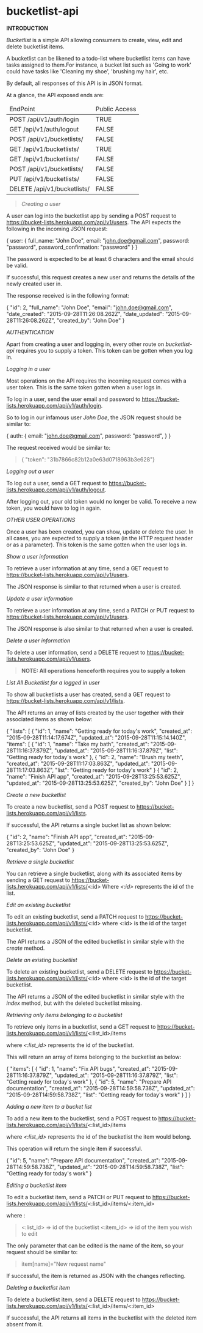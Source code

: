 # bucketlist-api

**INTRODUCTION**

*Bucketlist* is a simple API allowing consumers to create, view, edit and delete bucketlist items.

A bucketlist can be likened to a todo-list where bucketlist items can have tasks assigned to them.For instance, a bucket list such as 'Going to work' could have tasks like 'Cleaning my shoe', 'brushing my hair', etc.

By default, all responses of this API is in JSON format.

At a glance, the API exposed ends are:


<table>
  <thead>
    <tr>
      <td>
        EndPoint
      </td>
      <td>
        Public Access
      </td>
    </tr>
  </thead>
  <tbody>
    <tr>
      <td>
        POST /api/v1/auth/login
      </td>
      <td>
        TRUE
      </td>
    </tr>
    <tr>
      <td>
        GET /api/v1/auth/logout
      </td>
      <td>
        FALSE
      </td>
    </tr>
    <tr>
      <td>
        POST /api/v1/bucketlists/
      </td>
      <td>
        FALSE
      </td>
    </tr>
    <tr>
      <td>
        GET /api/v1/bucketlists/
      </td>
      <td>
        TRUE
      </td>
    </tr>
    <tr>
      <td>
        GET /api/v1/bucketlists/<id>
      </td>
      <td>
        FALSE
      </td>
    </tr>
    <tr>
      <td>
        POST /api/v1/bucketlists/<id>
      </td>
      <td>
        FALSE
      </td>
    </tr>
    <tr>
      <td>
        PUT /api/v1/bucketlists/<id>
      </td>
      <td>
        FALSE
      </td>
    </tr>
    <tr>
      <td>
        DELETE /api/v1/bucketlists/<id>
      </td>
      <td>
        FALSE
      </td>
    </tr>
  </tbody>
</table>

> *Creating a user*

A user can log into the bucketlist app by sending a POST request to https://bucket-lists.herokuapp.com/api/v1/users.
The API expects the following in the incoming JSON request:
>>>
  {
    user: {
      full_name: "John Doe",
      email: "john.doe@gmail.com",
      password: "password",
      password_confirmation: "password"
    }
  }
>>>

The password is expected to be at least 6 characters and the email should be valid.

If successful, this request creates a new user and returns the details of the newly created user in.

The response received is in the following format:
>>>
{
  "id": 2,
  "full_name": "John Doe",
  "email": "john.doe@gmail.com",
  "date_created": "2015-09-28T11:26:08.262Z",
  "date_updated": "2015-09-28T11:26:08.262Z",
  "created_by": "John Doe"
}
>>>


*AUTHENTICATION*

Apart from creating a user and logging in, every other route on *bucketlist-api* requires you to supply a token. This token can be gotten when you log in.

*Logging in a user*

Most operations on the API requires the incoming request comes with a user token. This is the same token gotten when a user logs in.

To log in a user, send the user email and password to https://bucket-lists.herokuapp.com/api/v1/auth/login.

So to log in our infamous user *John Doe*, the JSON request should be similar to:
>>>
  {
    auth: {
      email: "john.doe@gmail.com",
      password: "password",
    }
  }
>>>

The request received would be similar to:

> { "token": "31b7866c82b12a0e63d0718963b3e628"}

*Logging out a user*

To log out a user, send a GET request to https://bucket-lists.herokuapp.com/api/v1/auth/logout.

After logging out, your old token would no longer be valid. To receive a new token, you would have to log in again.


*OTHER USER OPERATIONS*

Once a user has been created, you can show, update or delete the user. In all cases, you are expected to supply a token (in the HTTP request header or as a parameter). This token is the same gotten when the user logs in.




*Show a user information*

To retrieve a user information at any time, send a GET request to https://bucket-lists.herokuapp.com/api/v1/users.

The JSON response is similar to that returned when a user is created.

*Update a user information*

To retrieve a user information at any time, send a PATCH or PUT request to https://bucket-lists.herokuapp.com/api/v1/users.

The JSON response is also similar to that returned when a user is created.

*Delete a user information*

To delete a user information, send a DELETE request to https://bucket-lists.herokuapp.com/api/v1/users.

> **NOTE: All operations henceforth requires you to supply a token**

*List All Bucketlist for a logged in user*

To show all bucketlists a user has created, send a GET request to https://bucket-lists.herokuapp.com/api/v1/lists.

The API returns an array of lists created by the user together with their associated items as shown below:
>>>
{
  "lists": [
    {
      "id": 1,
      "name": "Getting ready for today's work",
      "created_at": "2015-09-28T11:14:17.674Z",
      "updated_at": "2015-09-28T11:15:14.140Z",
      "items": [
        {
          "id": 1,
          "name": "Take my bath",
          "created_at": "2015-09-28T11:16:37.879Z",
          "updated_at": "2015-09-28T11:16:37.879Z",
          "list": "Getting ready for today's work"
        },
        {
          "id": 2,
          "name": "Brush my teeth",
          "created_at": "2015-09-28T11:17:03.863Z",
          "updated_at": "2015-09-28T11:17:03.863Z",
          "list": "Getting ready for today's work"
        }
    {
      "id": 2,
      "name": "Finish API app",
      "created_at": "2015-09-28T13:25:53.625Z",
      "updated_at": "2015-09-28T13:25:53.625Z",
      "created_by": "John Doe"
    }
  ]
}
>>>

*Create a new bucketlist*

To create a new bucketlist, send a POST request to https://bucket-lists.herokuapp.com/api/v1/lists.

If successful, the API returns a single bucket list as shown below:
>>>
{
  "id": 2,
  "name": "Finish API app",
  "created_at": "2015-09-28T13:25:53.625Z",
  "updated_at": "2015-09-28T13:25:53.625Z",
  "created_by": "John Doe"
}
>>>

*Retrieve a single bucketlist*

You can retrieve a single bucketlist, along with its associated items by sending a GET request to
https://bucket-lists.herokuapp.com/api/v1/lists/<:id>
Where *<:id>* represents the id of the list.


*Edit an existing bucketlist*

To edit an existing bucketlist, send a PATCH request to https://bucket-lists.herokuapp.com/api/v1/lists/<:id> where <:id> is the id of the target bucketlist.

The API returns a JSON of the edited bucketlist in similar style with the *create* method.


*Delete an existing bucketlist*

To delete an existing bucketlist, send a DELETE request to https://bucket-lists.herokuapp.com/api/v1/lists/<:id> where <:id> is the id of the target bucketlist.

The API returns a JSON of the edited bucketlist in similar style with the *index* method, but with the deleted bucketlist missing.

*Retrieving only items belonging to a bucketlist*

To retrieve only items in a bucketlist, send a GET request to https://bucket-lists.herokuapp.com/api/v1/lists/<:list_id>/items

where *<:list_id>* represents the id of the bucketlist.

This will return an array of items belonging to the bucketlist as below:

>>>
{
  "items": [
    {
      "id": 1,
      "name": "Fix API bugs",
      "created_at": "2015-09-28T11:16:37.879Z",
      "updated_at": "2015-09-28T11:16:37.879Z",
      "list": "Getting ready for today's work"
    },
    {
      "id": 5,
      "name": "Prepare API documentation",
      "created_at": "2015-09-28T14:59:58.738Z",
      "updated_at": "2015-09-28T14:59:58.738Z",
      "list": "Getting ready for today's work"
    }
  ]
}
>>>

*Adding a new item to a bucket list*

To add a new item to the bucketlist, send a POST request to https://bucket-lists.herokuapp.com/api/v1/lists/<:list_id>/items

where *<:list_id>* represents the id of the bucketlist the item would belong.

This operation will return the single item if successful.

>>>
{
  "id": 5,
  "name": "Prepare API documentation",
  "created_at": "2015-09-28T14:59:58.738Z",
  "updated_at": "2015-09-28T14:59:58.738Z",
  "list": "Getting ready for today's work"
}
>>>

*Editing a bucketlist item*

To edit a bucketlist item, send a PATCH or PUT request to https://bucket-lists.herokuapp.com/api/v1/lists/<:list_id>/items/<:item_id>

where :
> <:list_id> => id of the bucketlist
> <:item_id> => id of the item you wish to edit

The only parameter that can be edited is the name of the item, so your request should be similar to:

> item[name]="New request name"

If successful, the item is returned as JSON with the changes reflecting.

*Deleting a bucketlist item*

To delete a bucketlist item, send a DELETE request to https://bucket-lists.herokuapp.com/api/v1/lists/<:list_id>/items/<:item_id>

If successful, the API returns all items in the bucketlist with the deleted item absent from it.

